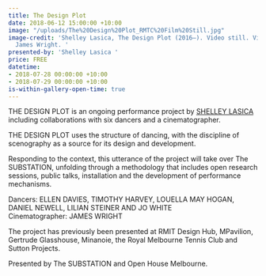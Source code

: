 ```yaml
---
title: The Design Plot
date: 2018-06-12 15:00:00 +10:00
image: "/uploads/The%20Design%20Plot_RMTC%20Film%20Still.jpg"
image-credit: 'Shelley Lasica, The Design Plot (2016–). Video still. Videography by
  James Wright. '
presented-by: 'Shelley Lasica '
price: FREE
datetime:
- 2018-07-28 00:00:00 +10:00
- 2018-07-29 00:00:00 +10:00
is-within-gallery-open-time: true
---
```


THE DESIGN PLOT is an ongoing performance project by [SHELLEY LASICA](www.shelleylasica.com) including collaborations with six dancers and a cinematographer. 

THE DESIGN PLOT uses the structure of dancing, with the discipline of scenography as a source for its design and development.

Responding to the context, this utterance of the project will take over The SUBSTATION, unfolding through a methodology that includes open research sessions, public talks, installation and the development of performance mechanisms.

Dancers: ELLEN DAVIES, TIMOTHY HARVEY, LOUELLA MAY HOGAN, DANIEL NEWELL, LILIAN STEINER AND JO WHITE <br>
Cinematographer: JAMES WRIGHT

The project has previously been presented at RMIT Design Hub, MPavilion, Gertrude Glasshouse, Minanoie, the Royal Melbourne Tennis Club and Sutton Projects.

Presented by The SUBSTATION and Open House Melbourne. 